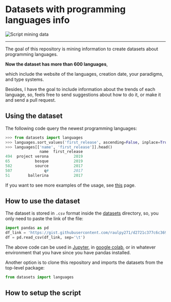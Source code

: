 # Datasets with programming languages info

![Script mining data](/assets/extracting-languages-info.gif)

---

The goal of this repository is mining information to create datasets about programming languages. 

**Now the dataset has more than 600 languages**, 

which include the website of the languages, creation date, your paradigms, and type systems.

Besides, I have the goal to include information about the trends of each language, so, feels free to send suggestions about how to do it, or make it and send a pull request.

## Using the dataset

The following code query the newest programming languages:

```py
>>> from datasets import languages
>>> languages.sort_values('first_release', ascending=False, inplace=True)
>>> languages[['name', 'first_release']].head()
               name  first_release
494  project verona           2019
65           bosque           2019
582          source           2017
507              q#           2017
51        ballerina           2017
```

If you want to see more examples of the usage, see [this](/queries_examples.ipynb) page.

## How to use the dataset

The dataset is stored in `.csv` format inside the [datasets](/datasets/) directory, so, you only need to paste the link of the file:

```py
import pandas as pd
df_link = 'https://gist.githubusercontent.com/raulpy271/d2721c377c6c36926e4524c9f576b47b/raw/1efbd562e79671de0d9c7689e7162e0782a94ef7/languages.tsv'
df = pd.read_csv(df_link, sep='\t')
```

The above code can be used in [Jupyter](https://jupyter.org/), in [google colab](https://colab.research.google.com/), or in whatever environment that you have since you have pandas installed.

Another option is to clone this repository and imports the datasets from the top-level package:

```py
from datasets import languages
```

## How to setup the script
